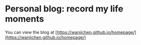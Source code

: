 # Personal blog: record my life moments

You can view the blog at [https://wanjichen.github.io/homepage/](https://wanjichen.github.io/homepage/)
